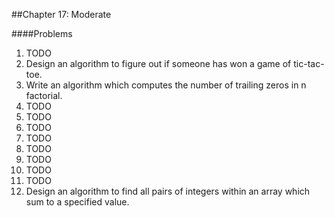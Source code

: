 ##Chapter 17: Moderate

####Problems

1. TODO
2. Design an algorithm to figure out if someone has won a game of tic-tac-toe.
3. Write an algorithm which computes the number of trailing zeros in n factorial.
4. TODO
5. TODO
6. TODO
7. TODO
8. TODO
9. TODO
10. TODO
11. TODO
12. Design an algorithm to find all pairs of integers within an array which sum to a specified value.
